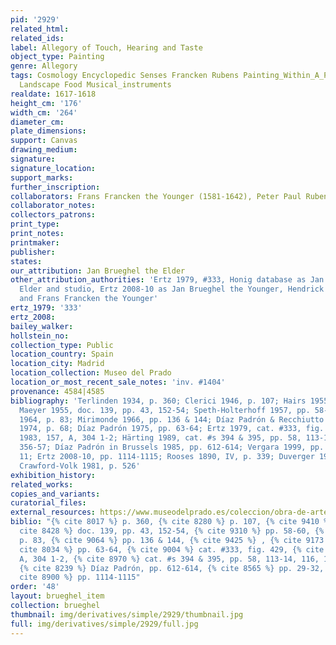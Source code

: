```yaml
---
pid: '2929'
related_html: 
related_ids: 
label: Allegory of Touch, Hearing and Taste
object_type: Painting
genre: Allegory
tags: Cosmology Encyclopedic Senses Francken Rubens Painting_Within_A_Painting Mariemont
  Landscape Food Musical_instruments
realdate: 1617-1618
height_cm: '176'
width_cm: '264'
diameter_cm: 
plate_dimensions: 
support: Canvas
drawing_medium: 
signature: 
signature_location: 
support_marks: 
further_inscription: 
collaborators: Frans Francken the Younger (1581-1642), Peter Paul Rubens (1577-1632)
collaborator_notes: 
collectors_patrons: 
print_type: 
print_notes: 
printmaker: 
publisher: 
states: 
our_attribution: Jan Brueghel the Elder
other_attribution_authorities: 'Ertz 1979, #333, Honig database as Jan Brueghel the
  Elder and studio, Ertz 2008-10 as Jan Brueghel the Younger, Hendrick van Balen,
  and Frans Francken the Younger'
ertz_1979: '333'
ertz_2008: 
bailey_walker: 
hollstein_no: 
collection_type: Public
location_country: Spain
location_city: Madrid
location_collection: Museo del Prado
location_or_most_recent_sale_notes: 'inv. #1404'
provenance: 4584|4585
bibliography: 'Terlinden 1934, p. 360; Clerici 1946, p. 107; Hairs 1955, p.30; De
  Maeyer 1955, doc. 139, pp. 43, 152-54; Speth-Holterhoff 1957, pp. 58-60; Eemans
  1964, p. 83; Mirimonde 1966, pp. 136 & 144; Díaz Padrón & Recchiutto 1973; Barricelli
  1974, p. 68; Díaz Padrón 1975, pp. 63-64; Ertz 1979, cat. #333, fig. 429; Härting
  1983, 157, A, 304 1-2; Härting 1989, cat. #s 394 & 395, pp. 58, 113-14, 116, 158,
  356-57; Díaz Padrón in Brussels 1985, pp. 612-614; Vergara 1999, pp. 29-32, fig.
  11; Ertz 2008-10, pp. 1114-1115; Rooses 1890, IV, p. 339; Duverger 1957-58, p. 29;
  Crawford-Volk 1981, p. 526'
exhibition_history: 
related_works: 
copies_and_variants: 
curatorial_files: 
external_resources: https://www.museodelprado.es/coleccion/obra-de-arte/el-gusto-el-oido-y-el-tacto/92488d21-9871-4737-b870-3558ed1ecf1c
biblio: "{% cite 8017 %} p. 360, {% cite 8280 %} p. 107, {% cite 9410 %} p. 30, {%
  cite 8428 %} doc. 139, pp. 43, 152-54, {% cite 9310 %} pp. 58-60, {% cite 8595 %}
  p. 83, {% cite 9064 %} pp. 136 & 144, {% cite 9425 %} , {% cite 9173 %} p. 68, {%
  cite 8034 %} pp. 63-64, {% cite 9004 %} cat. #333, fig. 429, {% cite 8751 %} 157,
  A, 304 1-2, {% cite 8970 %} cat. #s 394 & 395, pp. 58, 113-14, 116, 158, 356-57,
  {% cite 8239 %} Díaz Padrón, pp. 612-614, {% cite 8565 %} pp. 29-32, fig. 11, {%
  cite 8900 %} pp. 1114-1115"
order: '48'
layout: brueghel_item
collection: brueghel
thumbnail: img/derivatives/simple/2929/thumbnail.jpg
full: img/derivatives/simple/2929/full.jpg
---
```

